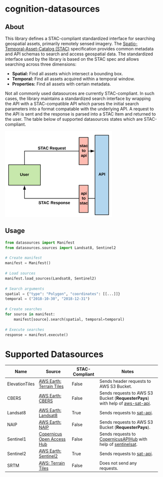 # cognition-datasources

## About
This library defines a STAC-compliant standardized interface for searching geospatial assets, primarily remotely sensed imagery.  The [Spatio-Temporal-Asset-Catalog (STAC)](https://github.com/radiantearth/stac-spec) specification provides common metadata and API schemas to search and access geospatial data.  The standardized interface used by the library is based on the STAC spec and allows searching across three dimensions:

- **Spatial:** Find all assets which intersect a bounding box.
- **Temporal:** Find all assets acquired within a temporal window.
- **Properties:** Find all assets with certain  metadata.

Not all commonly used datasources are currently STAC-compliant.  In such cases, the library maintains a standardized search interface by wrapping the API with a STAC-compatible API which parses the initial search parameters into a format compatable with the underlying API.  A request to the API is sent and the response is parsed into a STAC Item and returned to the user.  The table below of supported datasources states which are STAC-compliant.

![title](docs/images/api-diagram.png)

## Usage
```python
from datasources import Manifest
from datasources.sources import Landsat8, Sentinel2

# Create manifest
manifest = Manifest()

# Load sources
manifest.load_sources(Landsat8, Sentinel2)

# Search arguments
spatial = {"type": "Polygon", "coordinates": [[...]]}
temporal = ("2018-10-30", "2018-12-31")

# Create searches
for source in manifest:
    manifest[source].search(spatial, temporal=temporal)

# Execute searches
response = manifest.execute()
```

# Supported Datasources
| Name | Source | STAC-Compliant | Notes |
|----------------|--------------------------------------------------------------------------|----------------|--------------------------------------------------------------------------------------------------------------------------------------------------------------------------------------------|
| ElevationTiles | [AWS Earth: Terrain Tiles](https://registry.opendata.aws/terrain-tiles/) | False | Sends header requests to AWS S3 Bucket. |
| CBERS | [AWS Earth: CBERS](https://registry.opendata.aws/cbers/) | False | Sends requests to AWS S3 Bucket (**RequesterPays**) with help of [aws-sat-api](https://github.com/RemotePixel/aws-sat-api-py). |
| Landsat8 | [AWS Earth: Landsat8](https://registry.opendata.aws/landsat-8/) | True | Sends requests to [sat-api]( https://github.com/sat-utils/sat-api). |
| NAIP | [AWS Earth: NAIP](https://registry.opendata.aws/naip/) | False | Sends requests to AWS S3 Bucket (**RequesterPays**). |
| Sentinel1 | [Copernicus Open Access Hub](https://scihub.copernicus.eu/) | False | Sends requests to [CopernicusAPIHub](https://scihub.copernicus.eu/twiki/do/view/SciHubWebPortal/APIHubDescription) with help of [sentinelsat](https://github.com/sentinelsat/sentinelsat). |
| Sentinel2 | [AWS Earth: Sentinel2](https://registry.opendata.aws/sentinel-2/) | True | Sends requests to [sat-api](https://github.com/sat-utils/sat-api). |
| SRTM | [AWS: Terrain Tiles](https://registry.opendata.aws/terrain-tiles/) | False | Does not send any requests. |